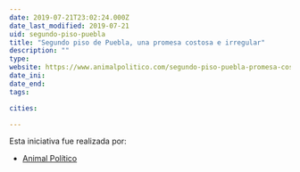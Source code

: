 ```yaml
---
date: 2019-07-21T23:02:24.000Z
date_last_modified: 2019-07-21
uid: segundo-piso-puebla
title: "Segundo piso de Puebla, una promesa costosa e irregular"
description: ""
type: 
website: https://www.animalpolitico.com/segundo-piso-puebla-promesa-costosa-irregular-pena-y-moreno-valle/
date_ini: 
date_end: 
tags:

cities: 

---
```


Esta iniciativa fue realizada por:

- [Animal Político](/organizaciones/animal-politico)
